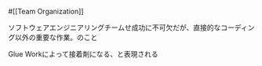 #[[Team Organization]]

ソフトウェアエンジニアリングチームせ成功に不可欠だが、直接的なコーディング以外の重要な作業。のこと

Glue Workによって接着剤になる、と表現される